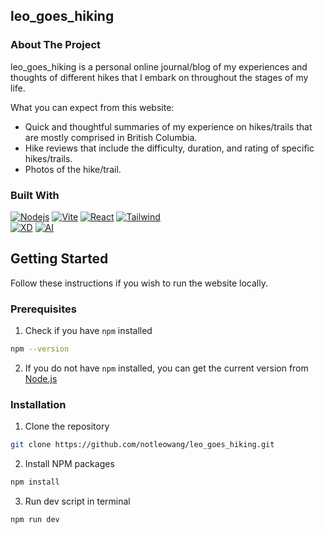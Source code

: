 ## leo_goes_hiking

### About The Project
leo_goes_hiking is a personal online journal/blog of my experiences and thoughts of different hikes that I embark on
throughout the stages of my life.

What you can expect from this website:
- Quick and thoughtful summaries of my experience on hikes/trails that are mostly comprised in British Columbia.
- Hike reviews that include the difficulty, duration, and rating of specific hikes/trails.
- Photos of the hike/trail.

### Built With
[![Nodejs][Node-Badge]][Node-URL]
[![Vite][Vite-Badge]][Vite-URL]
[![React][React-Badge]][React-URL]
[![Tailwind][Tailwind-Badge]][Tailwind-URL] \
[![XD][XD-Badge]][XD-URL]
[![AI][AI-Badge]][AI-URL]

[Node-Badge]: https://img.shields.io/badge/Node.js-0f0f0f?style=for-the-badge&logo=Node.js&logoColor=339933
[Node-URL]: https://nodejs.org/en
[Vite-Badge]: https://img.shields.io/badge/Vite-0f0f0f?style=for-the-badge&logo=Vite&logoColor=646CFF
[Vite-URL]: https://vitejs.dev/
[React-Badge]: https://img.shields.io/badge/React-0f0f0f?style=for-the-badge&logo=React&logoColor=61DAFB
[React-URL]: https://react.dev/
[Tailwind-Badge]: https://img.shields.io/badge/Tailwind-0f0f0f?style=for-the-badge&logo=Tailwind-CSS&logoColor=06B6D4
[Tailwind-URL]: https://tailwindcss.com/
[XD-Badge]: https://img.shields.io/badge/Adobe%20XD-0f0f0f?style=for-the-badge&logo=Adobe%20XD&logoColor=%23FF61F6
[XD-URL]: https://www.adobe.com/ca/
[AI-Badge]: https://img.shields.io/badge/Adobe%20Illustrator-0f0f0f?style=for-the-badge&logo=Adobe%20Illustrator&logoColor=FF9A00
[AI-URL]: https://www.adobe.com/ca/

## Getting Started
Follow these instructions if you wish to run the website locally.

### Prerequisites
1. Check if you have `npm` installed
```sh
npm --version
```
2. If you do not have `npm` installed, you can get the current version from [Node.js](https://nodejs.org/en)

### Installation
1. Clone the repository
```sh
git clone https://github.com/notleowang/leo_goes_hiking.git
```
2. Install NPM packages
```sh
npm install
```
3. Run dev script in terminal
```sh
npm run dev
```
